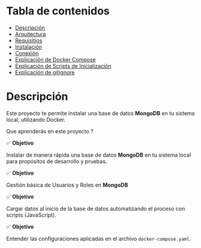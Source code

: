# Tabla de contenidos

- [Descripción](#descripción)
- [Arquitectura](#arquitectura)
- [Requisitios](#requisitos)
- [Instalación](#instalación)
- [Conexión](#conexión)
- [Explicación de Docker Compose](#explicación-de-docker-compose)
- [Explicación de Scripts de Inicialización](#explicación-de-scripts-de-inicialización)
- [Explicación de gitignore](#explicación-de-gitignore)

# Descripción

Este proyecto te permite instalar una base de datos **MongoDB** en tu sistema local, utilizando Docker.

Que aprenderás en este proyecto ?

:white_check_mark: **Objetivo**

Instalar de manera rápida una base de datos **MongoDB** en tu sistema local para propósitos de desarrollo y pruebas.

:white_check_mark: **Objetivo**

Gestión básica de Usuarios y Roles en **MongoDB**

:white_check_mark: **Objetivo**

Cargar datos al inicio de la base de datos automatizando el proceso con scripts (JavaScript).

:white_check_mark: **Objetivo**

Entender las configuraciones aplicadas en el archivo `docker-compose.yaml`.


